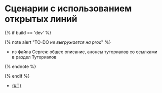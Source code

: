 # Сценарии с использованием открытых линий

{% if build == 'dev' %}

{% note alert "TO-DO _не выгружается на prod_" %}

- из файла Сергея: общее описание, анонсы туториалов со ссылками в раздел Туториалов

{% endnote %}

{% endif %}

- [{#T}](../../tutorials/chat-bots/open-lines-bot.md)